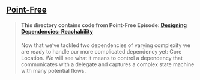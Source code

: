 ## [Point-Free](https://www.pointfree.co)

> #### This directory contains code from Point-Free Episode: [Designing Dependencies: Reachability](https://www.pointfree.co/episodes/ep113-designing-dependencies-core-location)
>
> Now that we’ve tackled two dependencies of varying complexity we are ready to handle our more complicated dependency yet: Core Location. We will see what it means to control a dependency that communicates with a delegate and captures a complex state machine with many potential flows.
